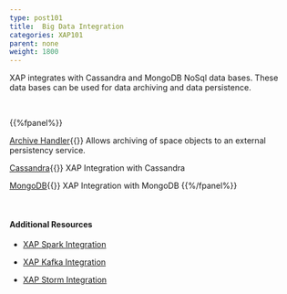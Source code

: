 ```yaml
---
type: post101
title:  Big Data Integration
categories: XAP101
parent: none
weight: 1800
---
```





XAP integrates with Cassandra and MongoDB NoSql data bases. These data bases can be used for data archiving and data persistence.




<br>

{{%fpanel%}}

[Archive Handler](./archive-container.html){{<wbr>}}
Allows archiving of space objects to an external persistency service.


[Cassandra](./cassandra.html){{<wbr>}}
XAP Integration with Cassandra

[MongoDB](./mongodb.html){{<wbr>}}
XAP Integration with MongoDB
{{%/fpanel%}}

<br>

#### Additional Resources

- [XAP Spark Integration](/sbp/spark-integration.html)

- [XAP Kafka Integration](/sbp/kafka-integration.html)

- [XAP Storm Integration](/sbp/storm-integration.html)
